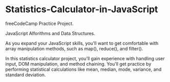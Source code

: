 # Statistics-Calculator-in-JavaScript


freeCodeCamp Practice Project.


JavaScript Alforithms and Data Structures.



As you expand your JavaScript skills, you'll want to get comfortable with array manipulation methods, such as map(), reduce(), and filter().

In this statistics calculator project, you'll gain experience with handling user input, DOM manipulation, and method chaining. You'll get practice by performing statistical calculations like mean, median, mode, variance, and standard deviation.
